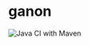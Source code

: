 # ganon

![Java CI with Maven](https://github.com/liyustar/ganon/workflows/Java%20CI%20with%20Maven/badge.svg)